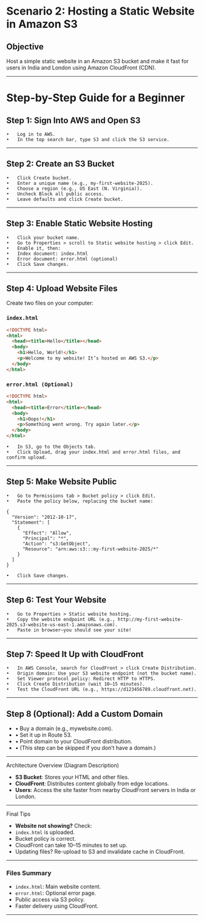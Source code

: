 # Scenario 2: Hosting a Static Website in Amazon S3

## Objective

Host a simple static website in an Amazon S3 bucket and make it fast for users in India and London using Amazon CloudFront (CDN).

---

# Step-by-Step Guide for a Beginner

## Step 1: Sign Into AWS and Open S3
	•	Log in to AWS.
	•	In the top search bar, type S3 and click the S3 service.

---

## Step 2: Create an S3 Bucket
	•	Click Create bucket.
	•	Enter a unique name (e.g., my-first-website-2025).
	•	Choose a region (e.g., US East (N. Virginia)).
	•	Uncheck Block all public access.
	•	Leave defaults and click Create bucket.

---

## Step 3: Enable Static Website Hosting
	•	Click your bucket name.
	•	Go to Properties > scroll to Static website hosting > click Edit.
	•	Enable it, then:
	•	Index document: index.html
	•	Error document: error.html (optional)
	•	Click Save changes.

---

## Step 4: Upload Website Files

Create two files on your computer:

### `index.html`

```html
<!DOCTYPE html>
<html>
  <head><title>Hello</title></head>
  <body>
    <h1>Hello, World!</h1>
    <p>Welcome to my website! It’s hosted on AWS S3.</p>
  </body>
</html>
```

### `error.html (Optional)`

```html
<!DOCTYPE html>
<html>
  <head><title>Error</title></head>
  <body>
    <h1>Oops!</h1>
    <p>Something went wrong. Try again later.</p>
  </body>
</html>
```


	•	In S3, go to the Objects tab.
	•	Click Upload, drag your index.html and error.html files, and confirm upload.

---

## Step 5: Make Website Public
	•	Go to Permissions tab > Bucket policy > click Edit.
	•	Paste the policy below, replacing the bucket name:


```
{
  "Version": "2012-10-17",
  "Statement": [
    {
      "Effect": "Allow",
      "Principal": "*",
      "Action": "s3:GetObject",
      "Resource": "arn:aws:s3:::my-first-website-2025/*"
    }
  ]
}
```

	•	Click Save changes.

---

## Step 6: Test Your Website
	•	Go to Properties > Static website hosting.
	•	Copy the website endpoint URL (e.g., http://my-first-website-2025.s3-website-us-east-1.amazonaws.com).
	•	Paste in browser—you should see your site!

---

## Step 7: Speed It Up with CloudFront
	•	In AWS Console, search for CloudFront > click Create Distribution.
	•	Origin domain: Use your S3 website endpoint (not the bucket name).
	•	Set Viewer protocol policy: Redirect HTTP to HTTPS.
	•	Click Create Distribution (wait 10–15 minutes).
	•	Test the CloudFront URL (e.g., https://d123456789.cloudfront.net).

---

## Step 8 (Optional): Add a Custom Domain
- •	Buy a domain (e.g., mywebsite.com).
- •	Set it up in Route 53.
- •	Point domain to your CloudFront distribution.
- •	(This step can be skipped if you don’t have a domain.)

---

Architecture Overview (Diagram Description)
- **S3 Bucket**: Stores your HTML and other files.
- **CloudFront**: Distributes content globally from edge locations.
- **Users**: Access the site faster from nearby CloudFront servers in India or London.

---

Final Tips
- **Website not showing?** Check:
- `index.html` is uploaded.
- Bucket policy is correct.
- CloudFront can take 10–15 minutes to set up.
- Updating files? Re-upload to S3 and invalidate cache in CloudFront.

---

### Files Summary
- `index.html`: Main website content.
- `error.html`: Optional error page.
- Public access via S3 policy.
- Faster delivery using CloudFront.

---

